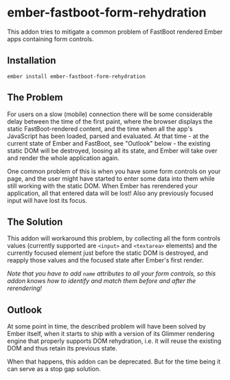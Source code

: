 # ember-fastboot-form-rehydration

This addon tries to mitigate a common problem of FastBoot rendered Ember apps
containing form controls.

## Installation

`ember install ember-fastboot-form-rehydration`

## The Problem

For users on a slow (mobile) connection there will be some considerable delay between
the time of the first paint, where the browser displays the static FastBoot-rendered content, 
and the time when all the app's JavaScript has been loaded, parsed and evaluated. At that time - 
at the current state of Ember and FastBoot, see "Outlook" below - the existing static DOM will
be destroyed, loosing all its state, and Ember will take over and render the whole application again.

One common problem of this is when you have some form controls on your page, and the user might 
have started to enter some data into them while still working with the static DOM. When Ember
has rerendered your application, all that entered data will be lost! Also any previously focused
input will have lost its focus.

## The Solution

This addon will workaround this problem, by collecting all the form controls values (currently supported
are `<input>`  and `<textarea>` elements) and the currently focused element just before the static
DOM is destroyed, and reapply those values and the focused state after Ember's first render.

*Note that you have to add `name` attributes to all your form controls, so this addon knows how to 
identify and match them before and after the rerendering!*

## Outlook

At some point in time, the described problem will have been solved by Ember itself, when it starts
to ship with a version of its Glimmer rendering engine that properly supports DOM rehydration, i.e.
it will reuse the existing DOM and thus retain its previous state.

When that happens, this addon can be deprecated. But for the time being it can serve as a stop gap solution.
